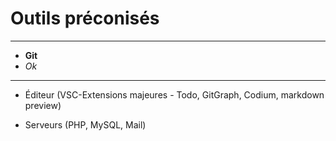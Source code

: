 # Outils préconisés

---

- **Git**
- *Ok*

--- 

* Éditeur (VSC-Extensions majeures - Todo, GitGraph, Codium, markdown preview)

* Serveurs (PHP, MySQL, Mail)

